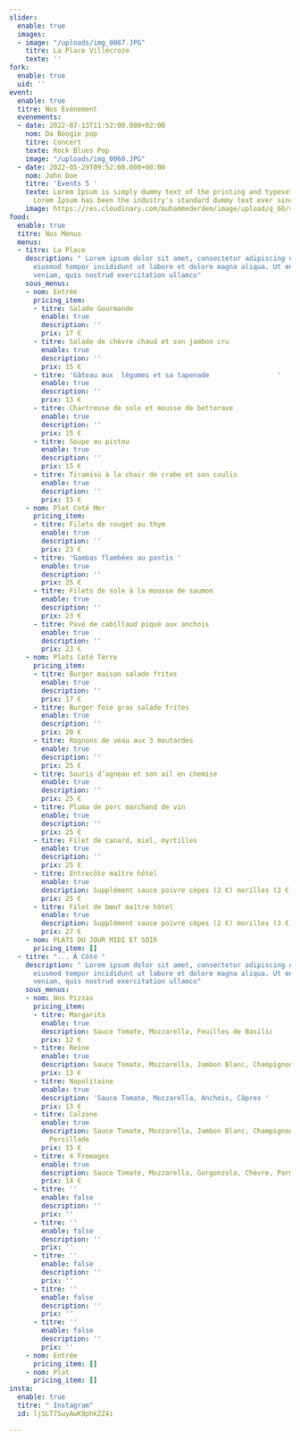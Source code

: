 ```yaml
---
slider:
  enable: true
  images:
  - image: "/uploads/img_0087.JPG"
    titre: La Place Villecroze
    texte: ''
fork:
  enable: true
  uid: ''
event:
  enable: true
  titre: Nos Événement
  evenements:
  - date: 2022-07-13T11:52:00.000+02:00
    nom: Da Boogie pop
    titre: Concert
    texte: Rock Blues Pop
    image: "/uploads/img_0060.JPG"
  - date: 2022-05-29T09:52:00.000+00:00
    nom: John Doe
    titre: 'Events 5 '
    texte: Lorem Ipsum is simply dummy text of the printing and typesetting industry.
      Lorem Ipsum has been the industry's standard dummy text ever since the 1500s...
    image: https://res.cloudinary.com/muhammederdem/image/upload/q_60/v1537132205/news-slider/item-1.webp
food:
  enable: true
  titre: Nos Menus
  menus:
  - titre: La Place
    description: " Lorem ipsum dolor sit amet, consectetur adipiscing elit, sed do
      eiusmod tempor incididunt ut labore et dolore magna aliqua. Ut enim ad minim
      veniam, quis nostrud exercitation ullamco"
    sous_menus:
    - nom: Entrée
      pricing_item:
      - titre: Salade Gourmande
        enable: true
        description: ''
        prix: 17 €
      - titre: Salade de chèvre chaud et son jambon cru
        enable: true
        description: ''
        prix: 15 €
      - titre: 'Gâteau aux  légumes et sa tapenade                 '
        enable: true
        description: ''
        prix: 13 €
      - titre: Chartreuse de sole et mousse de betterave
        enable: true
        description: ''
        prix: 15 €
      - titre: Soupe au pistou
        enable: true
        description: ''
        prix: 15 €
      - titre: Tiramisù à la chair de crabe et son coulis
        enable: true
        description: ''
        prix: 15 €
    - nom: Plat Coté Mer
      pricing_item:
      - titre: Filets de rouget au thym
        enable: true
        description: ''
        prix: 23 €
      - titre: 'Gambas flambées au pastis '
        enable: true
        description: ''
        prix: 25 €
      - titre: Filets de sole à la mousse de saumon
        enable: true
        description: ''
        prix: 23 €
      - titre: Pavé de cabillaud piqué aux anchois
        enable: true
        description: ''
        prix: 23 €
    - nom: Plats Coté Terre
      pricing_item:
      - titre: Burger maison salade frites
        enable: true
        description: ''
        prix: 17 €
      - titre: Burger foie gras salade frites
        enable: true
        description: ''
        prix: 20 €
      - titre: Rognons de veau aux 3 moutardes
        enable: true
        description: ''
        prix: 25 €
      - titre: Souris d’agneau et son ail en chemise
        enable: true
        description: ''
        prix: 25 €
      - titre: Pluma de porc marchand de vin
        enable: true
        description: ''
        prix: 25 €
      - titre: Filet de canard, miel, myrtilles
        enable: true
        description: ''
        prix: 25 €
      - titre: Entrecôte maître hôtel
        enable: true
        description: Supplément sauce poivre cèpes (2 €) morilles (3 €)
        prix: 25 €
      - titre: Filet de bœuf maître hôtel
        enable: true
        description: Supplément sauce poivre cèpes (2 €) morilles (3 €)
        prix: 27 €
    - nom: PLATS DU JOUR MIDI ET SOIR
      pricing_item: []
  - titre: "... À Côté "
    description: " Lorem ipsum dolor sit amet, consectetur adipiscing elit, sed do
      eiusmod tempor incididunt ut labore et dolore magna aliqua. Ut enim ad minim
      veniam, quis nostrud exercitation ullamco"
    sous_menus:
    - nom: Nos Pizzas
      pricing_item:
      - titre: Margarita
        enable: true
        description: Sauce Tomate, Mozzarella, Feuilles de Basilic
        prix: 12 €
      - titre: Reine
        enable: true
        description: Sauce Tomate, Mozzarella, Jambon Blanc, Champignons
        prix: 13 €
      - titre: Napolitaine
        enable: true
        description: 'Sauce Tomate, Mozzarella, Anchois, Câpres '
        prix: 13 €
      - titre: Calzone
        enable: true
        description: Sauce Tomate, Mozzarella, Jambon Blanc, Champignons, Jaune D'œuf,
          Persillade
        prix: 15 €
      - titre: 4 Fromages
        enable: true
        description: Sauce Tomate, Mozzarella, Gorgonzola, Chèvre, Parmesan
        prix: 14 €
      - titre: ''
        enable: false
        description: ''
        prix: ''
      - titre: ''
        enable: false
        description: ''
        prix: ''
      - titre: ''
        enable: false
        description: ''
        prix: ''
      - titre: ''
        enable: false
        description: ''
        prix: ''
      - titre: ''
        enable: false
        description: ''
        prix: ''
    - nom: Entrée
      pricing_item: []
    - nom: Plat
      pricing_item: []
insta:
  enable: true
  titre: " Instagram"
  id: ljSLT7SuyAwK9phkZZ4i

---
```

